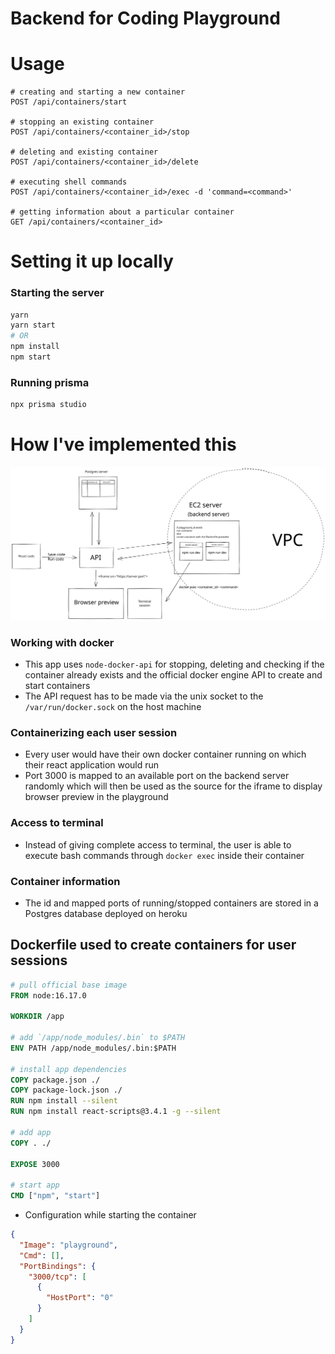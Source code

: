 # Backend for Coding Playground

# Usage
```
# creating and starting a new container
POST /api/containers/start

# stopping an existing container
POST /api/containers/<container_id>/stop

# deleting and existing container
POST /api/containers/<container_id>/delete

# executing shell commands
POST /api/containers/<container_id>/exec -d 'command=<command>'

# getting information about a particular container 
GET /api/containers/<container_id>
```

# Setting it up locally 

### Starting the server
```bash
yarn 
yarn start
# OR 
npm install 
npm start
```

### Running prisma
```bash
npx prisma studio
```

# How I've implemented this
<img src="coding_playground_design.svg">

### Working with docker
- This app uses `node-docker-api` for stopping, deleting and checking if the container already exists and the official docker engine API to create and start containers
- The API request has to be made via the unix socket to the `/var/run/docker.sock` on the host machine

### Containerizing each user session
- Every user would have their own docker container running on which their react application would run
- Port 3000 is mapped to an available port on the backend server randomly which will then be used as the source for the iframe to display browser preview in the playground

### Access to terminal
- Instead of giving complete access to terminal, the user is able to execute bash commands through `docker exec` inside their container

### Container information
- The id and mapped ports of running/stopped containers are stored in a Postgres database deployed on heroku

## Dockerfile used to create containers for user sessions
```Dockerfile
# pull official base image
FROM node:16.17.0

WORKDIR /app

# add `/app/node_modules/.bin` to $PATH
ENV PATH /app/node_modules/.bin:$PATH

# install app dependencies
COPY package.json ./
COPY package-lock.json ./
RUN npm install --silent
RUN npm install react-scripts@3.4.1 -g --silent

# add app
COPY . ./

EXPOSE 3000

# start app
CMD ["npm", "start"]
```
- Configuration while starting the container
```JSON
{
  "Image": "playground", 
  "Cmd": [], 
  "PortBindings": { 
    "3000/tcp": [
      { 
        "HostPort": "0" 
      }
    ]
  }
}
```
